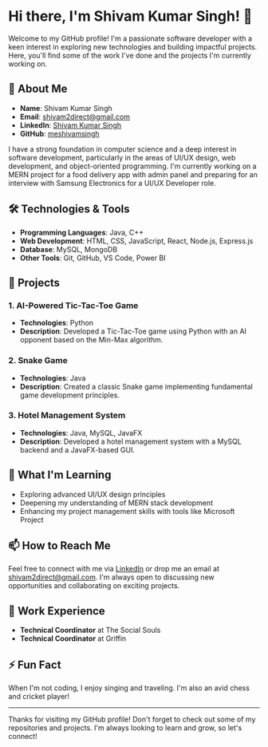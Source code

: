 # Hi there, I'm Shivam Kumar Singh! 👋

Welcome to my GitHub profile! I'm a passionate software developer with a keen interest in exploring new technologies and building impactful projects. Here, you'll find some of the work I've done and the projects I'm currently working on.

## 🚀 About Me

- **Name**: Shivam Kumar Singh
- **Email**: [shivam2direct@gmail.com](mailto:shivam2direct@gmail.com)
- **LinkedIn**: [Shivam Kumar Singh](https://www.linkedin.com/in/shivam0312/)
- **GitHub**: [meshivamsingh](https://github.com/meshivamsingh)

I have a strong foundation in computer science and a deep interest in software development, particularly in the areas of UI/UX design, web development, and object-oriented programming. I'm currently working on a MERN project for a food delivery app with admin panel and preparing for an interview with Samsung Electronics for a UI/UX Developer role.

## 🛠️ Technologies & Tools

- **Programming Languages**: Java, C++
- **Web Development**: HTML, CSS, JavaScript, React, Node.js, Express.js
- **Database**: MySQL, MongoDB
- **Other Tools**: Git, GitHub, VS Code, Power BI

## 🌟 Projects

### 1. AI-Powered Tic-Tac-Toe Game
- **Technologies**: Python
- **Description**: Developed a Tic-Tac-Toe game using Python with an AI opponent based on the Min-Max algorithm.

### 2. Snake Game
- **Technologies**: Java
- **Description**: Created a classic Snake game implementing fundamental game development principles.

### 3. Hotel Management System
- **Technologies**: Java, MySQL, JavaFX
- **Description**: Developed a hotel management system with a MySQL backend and a JavaFX-based GUI.

## 🌱 What I'm Learning

- Exploring advanced UI/UX design principles
- Deepening my understanding of MERN stack development
- Enhancing my project management skills with tools like Microsoft Project

## 📫 How to Reach Me

Feel free to connect with me via [LinkedIn](https://www.linkedin.com/in/shivam0312/) or drop me an email at [shivam2direct@gmail.com](mailto:shivam2direct@gmail.com). I'm always open to discussing new opportunities and collaborating on exciting projects.

## 💼 Work Experience

- **Technical Coordinator** at The Social Souls
- **Technical Coordinator** at Griffin

## ⚡ Fun Fact

When I'm not coding, I enjoy singing and traveling. I'm also an avid chess and cricket player!

---

Thanks for visiting my GitHub profile! Don't forget to check out some of my repositories and projects. I'm always looking to learn and grow, so let's connect!
